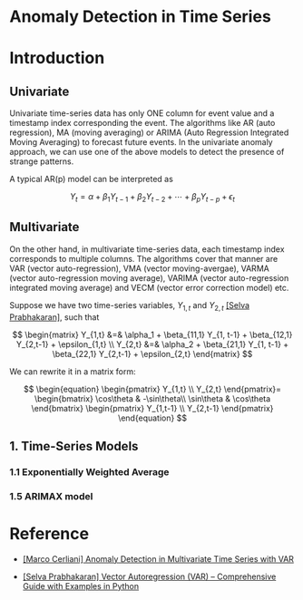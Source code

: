 # Anomaly Detection in Time Series 

# Introduction 

## Univariate 
Univariate time-series data has only ONE column for event value and a timestamp index corresponding the event. The algorithms like AR (auto regression), MA (moving averaging) or ARIMA (Auto Regression Integrated Moving Averaging) to forecast future events. In the univariate anomaly approach, we can use one of the above models to detect the presence of strange patterns.

A typical AR(p) model can be interpreted as 

$$Y_t = \alpha + \beta_1 Y_{t-1} + \beta_2 Y_{t-2} + \cdots + \beta_{p} Y_{t-p} + \epsilon_t$$

## Multivariate

On the other hand, in multivariate time-series data, each timestamp index corresponds to multiple columns. The algorithms cover that manner are VAR (vector auto-regression), VMA (vector moving-avergae), VARMA (vector auto-regression moving average), VARIMA (vector auto-regression integrated moving average) and VECM (vector error correction model) etc.

Suppose we have two time-series variables, $Y_{1,t}$ and $Y_{2,t}$ [[Selva Prabhakaran]][Vector Autoregression (VAR) – Comprehensive Guide with Examples in Python], such that

$$ \begin{matrix} 
  Y_{1,t} &=& \alpha_1 + \beta_{11,1} Y_{1, t-1} + \beta_{12,1} Y_{2,t-1} + \epsilon_{1,t} \\ 
  Y_{2,t} &=& \alpha_2 + \beta_{21,1} Y_{1, t-1} + \beta_{22,1} Y_{2,t-1} + \epsilon_{2,t}
  \end{matrix}
$$

We can rewrite it in a matrix form:

$$ \begin{equation} 
   \begin{pmatrix} Y_{1,t} \\ Y_{2,t} \end{pmatrix}=
   \begin{bmatrix}
     \cos\theta & -\sin\theta\\
     \sin\theta & \cos\theta
   \end{bmatrix}
   \begin{pmatrix} Y_{1,t-1} \\ Y_{2,t-1} \end{pmatrix} 
\end{equation}
$$




## 1. Time-Series Models

### 1.1 Exponentially Weighted Average


### 1.5 ARIMAX model




# Reference

* [Anomaly Detection in Multivariate Time Series with VAR]: https://towardsdatascience.com/anomaly-detection-in-multivariate-time-series-with-var-2130f276e5e9
[[Marco Cerliani] Anomaly Detection in Multivariate Time Series with VAR](https://towardsdatascience.com/anomaly-detection-in-multivariate-time-series-with-var-2130f276e5e9)

* [Vector Autoregression (VAR) – Comprehensive Guide with Examples in Python]: https://www.machinelearningplus.com/time-series/vector-autoregression-examples-python/
[[Selva Prabhakaran] Vector Autoregression (VAR) – Comprehensive Guide with Examples in Python](https://www.machinelearningplus.com/time-series/vector-autoregression-examples-python/)
